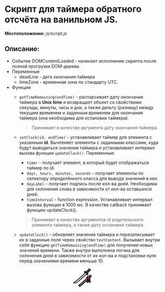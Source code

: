# Скрипт для таймера обратного отсчёта на ванильном JS.

**Местоположение:** *js/script.js*

## Описание:
* Событие DOMContentLoaded - начинает исполнение скрипта после полной прогрузки DOM-дерева.
* Переменные
    * deadLine - дата окончания таймера
    * timeZone - временная зона по стандарту UTC.
* Функции
    * `getTimeRemaining(endTime)` - распарсивает дату окончания таймера в **Unix time** и возвращает объект со свойствами: секунды, минуты, часы и дни, а также дельту (разницу) между текущим временем и заданным временем для окончания таймера (она необходима для остановки таймера).
        > Принимает в качестве аргумента дату окончания таймера.

    * `setClock(id, endTime)` - устанавливает таймер для элемента с указанным **id**. Вычленяет элементы с заданными классами, куда будут выводиться значения таймера и устанавливает интервал вызова функции `updateClock()`.
    Переменные: 
      - `timer` - получает элемент, в который будет отображаться таймер по id.
      - `days, hours, minutes, seconds` - получает элементы по селектору определённого класса для вывода значений в них.
      - `dayLabel` - получает подпись после кол-ва дней. Необходима для склонения слова в зависимости от кол-ва оставшихся дней.
      - `timeInterval` - function expression. Устанавливает интервал вызова функции в 1000 мс. В качестве callback принимает функцию updateClock(). 
      > Принимает в качестве аргументов id родительского элемента таймера, а также дату остановки таймера.
    * `updateClock()` - обновляет значения таймера и перезаписывает их в заданные поля черех свойство `textContent`. Вызывает внутри себя функцию `getTimeRemaining(endTime)` для получения новых значений времени. Также внутри выполнена логика для склонения дней в зависимости от их кол-ва и подстановки нуля перед значениями времени меньше 10.

<div style="text-align:center"><img src="./img/katana.png" alt ="Katana"></div>